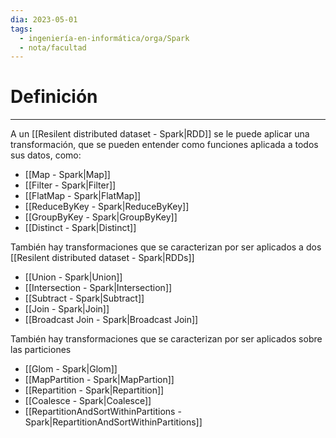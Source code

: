 ```yaml
---
dia: 2023-05-01
tags:
  - ingeniería-en-informática/orga/Spark
  - nota/facultad
---
```

# Definición
---
A un [[Resilent distributed dataset - Spark|RDD]] se le puede aplicar una transformación, que se pueden entender como funciones aplicada a todos sus datos, como:
* [[Map - Spark|Map]]
* [[Filter - Spark|Filter]]
* [[FlatMap - Spark|FlatMap]]
* [[ReduceByKey - Spark|ReduceByKey]]
* [[GroupByKey - Spark|GroupByKey]]
* [[Distinct - Spark|Distinct]]

También hay transformaciones que se caracterizan por ser aplicados a dos [[Resilent distributed dataset - Spark|RDDs]]
* [[Union - Spark|Union]]
* [[Intersection - Spark|Intersection]]
* [[Subtract - Spark|Subtract]]
* [[Join - Spark|Join]]
* [[Broadcast Join - Spark|Broadcast Join]]

También hay transformaciones que se caracterizan por ser aplicados sobre las particiones
* [[Glom - Spark|Glom]]
* [[MapPartition - Spark|MapPartion]]
* [[Repartition - Spark|Repartition]]
* [[Coalesce - Spark|Coalesce]]
* [[RepartitionAndSortWithinPartitions - Spark|RepartitionAndSortWithinPartitions]]
